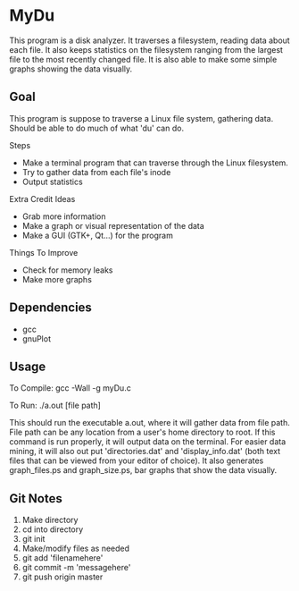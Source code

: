 MyDu
=================

This program is a disk analyzer. It traverses a filesystem, reading data about each file. It also keeps statistics on the filesystem ranging from the largest file to the most recently changed file. It is also able to make some simple graphs showing the data visually.

Goal
-----
This program is suppose to traverse a Linux file system, gathering data. Should be able to do much of what 'du' can do.

Steps
* Make a terminal program that can traverse through the Linux filesystem. 
* Try to gather data from each file's inode
* Output statistics

Extra Credit Ideas
* Grab more information
* Make a graph or visual representation of the data
* Make a GUI (GTK+, Qt...) for the program

Things To Improve
* Check for memory leaks
* Make more graphs

Dependencies
-------------
* gcc
* gnuPlot

Usage
-------------
To Compile:
gcc -Wall -g myDu.c

To Run:
./a.out [file path]

This should run the executable a.out, where it will gather data from file path. File path can be any location from a user's home directory to root.
If this command is run properly, it will output data on the terminal. For easier data mining, it will also out put 'directories.dat' and 'display_info.dat' (both text files that can be viewed from your editor of choice). It also generates graph_files.ps and graph_size.ps, bar graphs that show the data visually.

Git Notes
---------
1. Make directory
2. cd into directory
3. git init
4. Make/modify files as needed
5. git add 'filenamehere'
6. git commit -m 'messagehere'
7. git push origin master
